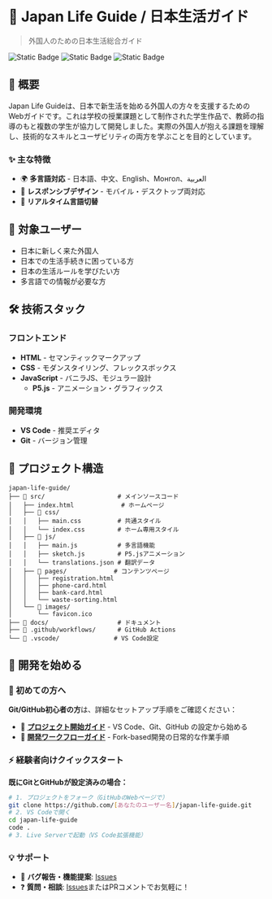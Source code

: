 # 🌸 Japan Life Guide / 日本生活ガイド

> 外国人のための日本生活総合ガイド

![Static Badge](https://img.shields.io/badge/HTML5-E34F26?style=for-the-badge&logo=html5&logoColor=white)
![Static Badge](https://img.shields.io/badge/CSS3-1572B6?style=for-the-badge&logo=css3&logoColor=white)
![Static Badge](https://img.shields.io/badge/JavaScript-F7DF1E?style=for-the-badge&logo=javascript&logoColor=black)

## 📖 概要

Japan Life Guideは、日本で新生活を始める外国人の方々を支援するためのWebガイドです。これは学校の授業課題として制作された学生作品で、教師の指導のもと複数の学生が協力して開発しました。実際の外国人が抱える課題を理解し、技術的なスキルとユーザビリティの両方を学ぶことを目的としています。

### ✨ 主な特徴

- 🌍 **多言語対応** - 日本語、中文、English、Монгол、العربية
- 📱 **レスポンシブデザイン** - モバイル・デスクトップ両対応
- 🔄 **リアルタイム言語切替**

## 🎯 対象ユーザー

- 日本に新しく来た外国人
- 日本での生活手続きに困っている方
- 日本の生活ルールを学びたい方
- 多言語での情報が必要な方

## 🛠️ 技術スタック

### フロントエンド

- **HTML** - セマンティックマークアップ
- **CSS** - モダンスタイリング、フレックスボックス
- **JavaScript** - バニラJS、モジュラー設計
  - **P5.js** - アニメーション・グラフィックス

### 開発環境

- **VS Code** - 推奨エディタ
- **Git** - バージョン管理

## 📁 プロジェクト構造

```text
japan-life-guide/
├── 📁 src/                    # メインソースコード
│   ├── index.html             # ホームページ
│   ├── 📁 css/
│   │   ├── main.css          # 共通スタイル
│   │   └── index.css         # ホーム専用スタイル
│   ├── 📁 js/
│   │   ├── main.js           # 多言語機能
│   │   ├── sketch.js         # P5.jsアニメーション
│   │   └── translations.json # 翻訳データ
│   ├── 📁 pages/             # コンテンツページ
│   │   ├── registration.html
│   │   ├── phone-card.html
│   │   ├── bank-card.html
│   │   └── waste-sorting.html
│   └── 📁 images/
│       └── favicon.ico
├── 📁 docs/                   # ドキュメント
├── 📁 .github/workflows/      # GitHub Actions
└── 📁 .vscode/               # VS Code設定
```

## 🚀 開発を始める

### 🔰 初めての方へ

**Git/GitHub初心者の方**は、詳細なセットアップ手順をご確認ください：

- 📖 **[プロジェクト開始ガイド](docs/getting-started.md)** - VS Code、Git、GitHub の設定から始める
- 🔄 **[開発ワークフローガイド](docs/workflow.md)** - Fork-based開発の日常的な作業手順

### ⚡ 経験者向けクイックスタート

**既にGitとGitHubが設定済みの場合：**

```bash
# 1. プロジェクトをフォーク（GitHubのWebページで）
git clone https://github.com/[あなたのユーザー名]/japan-life-guide.git
# 2. VS Codeで開く
cd japan-life-guide
code .
# 3. Live Serverで起動（VS Code拡張機能）
```

### 💡 サポート

- 🐛 **バグ報告・機能提案**: [Issues](https://github.com/kanghouchao/japan-life-guide/issues)
- ❓ **質問・相談**: [Issues](https://github.com/kanghouchao/japan-life-guide/issues)またはPRコメントでお気軽に！
